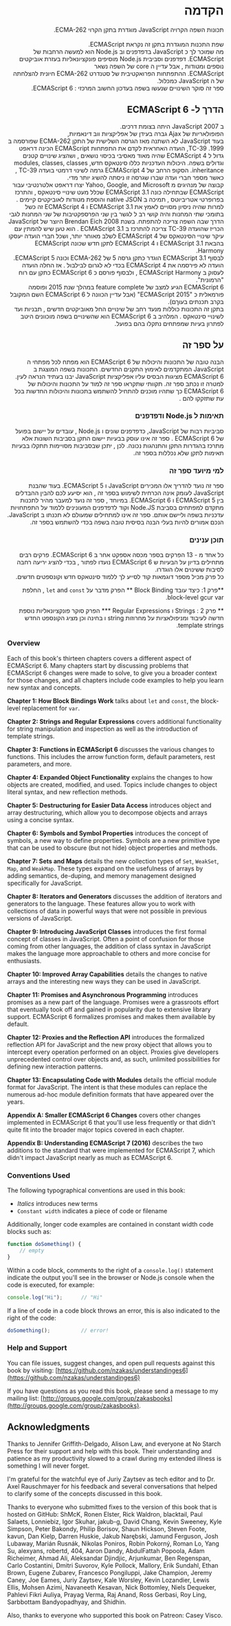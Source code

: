 <div dir="rtl">

# הקדמה

תכונות השפה הקרויה   JavaScript  מוגדרת בתקן הקרוי   ECMA-262.  
<BR/>
שפת התכנות המוגדרת בתקן זה נקראת  ECMAScript. <BR/>
מה שמוכר לך כ  JavaScript  בדפדפנים וב  Node.js הוא למעשה הרחבות  של   ECMAScript. 
דפדפנים וסביבית Node.js מוסיפים פונקציונאליות  בעזרת אוביקטים נוספים ומטודות , אבל עדיין  ה core של השפה נשאר  <BR/>
ECMAScript. 
ההתפתחות הפרואקטיבית של סטנדרט  ECMA-262  חיונית להצלחתה של ה    JavaScript  כמכלול. <BR/>
ספר זה סוקר השינויים שנעשו בשפה  בעדכון החשוב המרכזי  : ECMAScript 6. 


## הדרך ל-  ECMAScript 6

ב 2007  JavaScript  היתה בצומת דרכים.   
הפופולאריות של  Ajax גברה  בעידן של אפליקציות ווב דינאמיות,   
בעוד   JavaScript לא השתנה מאז הגרסה השלישית   של התקן  ECMA-262  שפורסמה ב  1999.
TC-39, הועדה האחראית לקדם את התפתחות      ECMAScript  הכינה דראפט  גדול ל      ECMAScript 4  שהיה מאוד מאסיבי בכיסוי נושאים , 
ושהציג שינויים קטנים וגדולים בשפה. 
היכולות העדכניות כללו  סינטאקס חדש,   modules, classes,  classes inheritance. 
הסקופ הרחב של    ECMAScript 4  גרמה לשינוי דרמטי בועדה   TC-39 ,  כאשר מספר חברי ועדה שברו  שגרסה זו ניסתה להשיג יותר מדי.  
קבוצה של מנהיגים  מ    Yahoo, Google, and Microsoft  יצרו  דראפט אלטרנטיבי  עבור    ECMAScript  שבתחילה כונה   ECMAScript 3.1 שכלל  מעט שינויי סינטאקס , והתרכז בפרופרטי אטריביוטס  , תמיכה ב    native JSON  והוספת מטודות לאוביקטים קיימים .
למרות שהיה ניסיון מסויים לאמץ  את   ECMAScript 3.1    ו   ECMAScript 4  זה כשל בתומכי שתי המחנות  והיה קושי רב ל לגשר בין  שני הפרספקטיבות של שני המחנות לגבי הדרך שבה השפה צריכה להתפתח. 
בשנת 2008   Brendan Eich  היוצר של JavaScript  הכריז  שהועדה   TC-39   צריכה להתרכז ב   ECMAScript 3.1 . 
הוא טען שיש להמתין עם עיקר שינויי הסינטאקס   של  ECMAScript 4  לשלב מאוחר יותר,   ושכל חברי הועדה יעסקו  בהבאת   ECMAScript 3.1  ו ECMAScript 4  לתקן חדש   שכונה ECMAScript Harmony.  
לבסוף  ECMAScript 3.1  הוגדר כתקן גרסה 5   של    ECMA-262  וכונה ECMAScript 5. הועדה  לא פירסמה את ECMAScript 4 בכדי לא לגרום לבילבול . 
אז החלה הועדה לעסוק   ב   ECMAScript Harmony , ולבסוף פורסם כ   ECMAScript 6  כתקן עם רוח  "הרמונית".  
ECMAScript 6  הגיע למצב של     feature complete  במהלך שנת 2015  ופוסמה פורמאלית כ   "ECMAScript 2015" (אבל עדיין הכוונה ל   ECMAScript 6 השם המקובל בקרב תכנתים בעוךם).  
בתקן זה התכונות  כוללות  מנעד רחב של שינויים  החל מאוביקטים חדשים   , תבניות  ועד לשינויי סינטאקס . 
המלהיב ב  ECMAScript 6   הוא שהשינויים  בשפה מוכוונים היטב  לפתרון בעיות שמפתחים נתקלו בהם בפועל.

 
## על ספר זה 
הבנה טובה  של התכונות והיכולות של   ECMAScript 6   הוא מפתח לכל מפתחי ה  JavaScript המתקדמים לאימוץ התקנים החדשים. 
התכונות בשפה המוצגת ב    ECMAScript 6  מציגות הבסיס  עליו אפליקציות   JavaScript   יבנו בעתיד הנראה לעין. 
 למטרה זו נכתב ספר זה.  תקוותי שתקראו ספר זה למוד על התכונות והיכולות  של  ECMAScript 6  כך שתהיו מוכנים  להתחיל להשתמש בתכונות והיכולות החדשות בכל עת שתזקקו להם . 

 
### תאימות ל  Node.js ודפדפנים 
סביביות רבות של   JavaScript,  כדפדפנים שונים  ו  Node.js , עובדים על יישום בפועל  של   ECMAScript 6 . 
ספר זה אינו עוסק בבעיות יישום התקן בסביבות השונות  אלא מתרכז בהגדרות התקן  והתנהגות נכונה. 
לכן , יתכן שבסביבות מסויימות תתקלו בבעיות תאימות לתקן שלא נכללות בספר זה. 
 
### למי מיועד ספר זה 

ספר זה נועד להדריך אלו המכירים  JavaScript  ו ECMAScript 5.  בעוד שהבנת JavaScript לעומק אינה הכרחית לשימוש בספר זה ,  הוא יסיעע לכם להבין ההבדלים בין   ECMAScript 5  ו ECMAScript 6. 
במיוחד , ספר זה נועד  למעבר  מהיר לתכנות מתקדם  למפתחים בסביבת   Node.JS וקוד לדפדפנים המעונינים ללמוד על התפתחויות  עדכניות  בשפה וליישם אותם. 
ספר זה אינו למתחילים שמעולם לא תכנתו ב  JavaScript. הנכם אמורים להיות בעלי הבנה בסיסית טובה  בשפה בכדי להשתמש  בספר זה. 
 
 
###  תוכן ענינים 

כל אחד מ - 13 הפרקים בספר מכסה  אספקט אחר  ב   ECMAScript 6.  פרקים רבים מתחילים בדיון על  הבעיות ש  ECMAScript 6 נועדו לפתור ,   בכדי להציג יריעה רחבה לסיבות  ששינוים אלו הוגדרו.   
כל פרק מכיל מספר דוגמאות קוד לסייע לך ללמוד סינטאקס חדש וקונספטים חדשים. 


**פרק  1:   כיצד עובד Block Binding **  הפרק מדבר על    `let` and `const` , החלפת block-level gcur  var. 

** פרק 2 : Strings ו Regular Expressions *** הפרק סוקר פונקציונאליות נוספת חדשה לעיבוד ומניפולאציות על מחרוזות string ו בחינה  וכן מציג הקונספט החדש  template strings. 

 

</div>




### Overview

Each of this book's thirteen chapters covers a different aspect of ECMAScript 6. Many chapters start by discussing problems that ECMAScript 6 changes were made to solve, to give you a broader context for those changes, and all chapters include code examples to help you learn new syntax and concepts.

**Chapter 1: How Block Bindings Work** talks about `let` and `const`, the block-level replacement for `var`.

**Chapter 2: Strings and Regular Expressions** covers additional functionality for string manipulation and inspection as well as the introduction of template strings.

**Chapter 3: Functions in ECMAScript 6** discusses the various changes to functions. This includes the arrow function form, default parameters, rest parameters, and more.

**Chapter 4: Expanded Object Functionality** explains the changes to how objects are created, modified, and used. Topics include changes to object literal syntax, and new reflection methods.

**Chapter 5: Destructuring for Easier Data Access** introduces object and array destructuring, which allow you to decompose objects and arrays using a concise syntax.

**Chapter 6: Symbols and Symbol Properties** introduces the concept of symbols, a new way to define properties. Symbols are a new primitive type that can be used to obscure (but not hide) object properties and methods.

**Chapter 7: Sets and Maps** details the new collection types of `Set`, `WeakSet`, `Map`, and `WeakMap`. These types expand on the usefulness of arrays by adding semantics, de-duping, and memory management designed specifically for JavaScript.

**Chapter 8: Iterators and Generators** discusses the addition of iterators and generators to the language. These features allow you to work with collections of data in powerful ways that were not possible in previous versions of JavaScript.

**Chapter 9: Introducing JavaScript Classes** introduces the first formal concept of classes in JavaScript. Often a point of confusion for those coming from other languages, the addition of class syntax in JavaScript makes the language more approachable to others and more concise for enthusiasts.

**Chapter 10: Improved Array Capabilities** details the changes to native arrays and the interesting new ways they can be used in JavaScript.

**Chapter 11: Promises and Asynchronous Programming** introduces promises as a new part of the language. Promises were a grassroots effort that eventually took off and gained in popularity due to extensive library support. ECMAScript 6 formalizes promises and makes them available by default.

**Chapter 12: Proxies and the Reflection API** introduces the formalized reflection API for JavaScript and the new proxy object that allows you to intercept every operation performed on an object. Proxies give developers unprecedented control over objects and, as such, unlimited possibilities for defining new interaction patterns.

**Chapter 13: Encapsulating Code with Modules** details the official module format for JavaScript. The intent is that these modules can replace the numerous ad-hoc module definition formats that have appeared over the years.

**Appendix A: Smaller ECMAScript 6 Changes** covers other changes implemented in ECMAScript 6 that you'll use less frequently or that didn't quite fit into the broader major topics covered in each chapter.

**Appendix B: Understanding ECMAScript 7 (2016)** describes the two additions to the standard that were implemented for ECMAScript 7, which didn't impact JavaScript nearly as much as ECMAScript 6.

### Conventions Used

The following typographical conventions are used in this book:

* *Italics* introduces new terms
* `Constant width` indicates a piece of code or filename

Additionally, longer code examples are contained in constant width code blocks such as:

```js
function doSomething() {
    // empty
}
```

Within a code block, comments to the right of a `console.log()` statement indicate the output you'll see in the browser or Node.js console when the code is executed, for example:

```js
console.log("Hi");      // "Hi"
```

If a line of code in a code block throws an error, this is also indicated to the right of the code:

```js
doSomething();          // error!
```

### Help and Support

You can file issues, suggest changes, and open pull requests against this book by visiting: [https://github.com/nzakas/understandinges6](https://github.com/nzakas/understandinges6)

<!-- I would suggest leaving the note above out of the print version, since readers
won't be able to file issues on it. /JG -->

If you have questions as you read this book, please send a message to my mailing list: [http://groups.google.com/group/zakasbooks](http://groups.google.com/group/zakasbooks).

## Acknowledgments

Thanks to Jennifer Griffith-Delgado, Alison Law, and everyone at No Starch Press for their support and help with this book. Their understanding and patience as my productivity slowed to a crawl during my extended illness is something I will never forget.

I'm grateful for the watchful eye of Juriy Zaytsev as tech editor and to Dr. Axel Rauschmayer for his feedback and several conversations that helped to clarify some of the concepts discussed in this book.

Thanks to everyone who submitted fixes to the version of this book that is hosted on GitHub: ShMcK, Ronen Elster, Rick Waldron, blacktail, Paul Salaets, Lonniebiz, Igor Skuhar, jakub-g, David Chang, Kevin Sweeney, Kyle Simpson, Peter Bakondy, Philip Borisov, Shaun Hickson, Steven Foote, kavun, Dan Kielp, Darren Huskie, Jakub Narębski, Jamund Ferguson, Josh Lubaway, Marián Rusnák, Nikolas Poniros, Robin Pokorný, Roman Lo, Yang Su, alexyans, robertd, 404, Aaron Dandy, AbdulFattah Popoola, Adam Richeimer, Ahmad Ali, Aleksandar Djindjic, Arjunkumar, Ben Regenspan, Carlo Costantini, Dmitri Suvorov, Kyle Pollock, Mallory, Erik Sundahl, Ethan Brown, Eugene Zubarev, Francesco Pongiluppi, Jake Champion, Jeremy Caney, Joe Eames, Juriy Zaytsev, Kale Worsley, Kevin Lozandier, Lewis Ellis, Mohsen Azimi, Navaneeth Kesavan, Nick Bottomley, Niels Dequeker, Pahlevi Fikri Auliya, Prayag Verma, Raj Anand, Ross Gerbasi, Roy Ling, Sarbbottam Bandyopadhyay, and Shidhin.

Also, thanks to everyone who supported this book on Patreon: Casey Visco.

